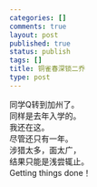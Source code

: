 ```yaml
--- 
categories: []
comments: true
layout: post
published: true
status: publish
tags: []
title: 铜雀春深锁二乔
type: post
---
```

<div id="msgcns!5F971C000415D85F!447" class="bvMsg">
<div>同学Q转到加州了。</div>
<div>同样是去年入学的。</div>
<div>我还在这。</div>
<div>尽管还只有一年。</div>
<div>涉猎太多，面太广，</div>
<div>结果只能是浅尝辄止。</div>
<div>Getting things done！</div>
</div>
